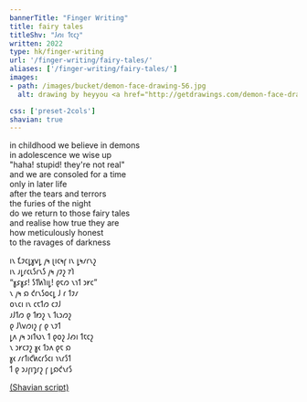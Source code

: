 ```yaml
---
bannerTitle: "Finger Writing" 
title: fairy tales 
titleShv: "𐑓𐑺𐑦 𐑑𐑱𐑤𐑟"
written: 2022
type: hk/finger-writing
url: '/finger-writing/fairy-tales/'
aliases: ['/finger-writing/fairy-tales/']
images:
- path: /images/bucket/demon-face-drawing-56.jpg
  alt: drawing by heyyou <a href="http://getdrawings.com/demon-face-drawing">Demon Face Drawing</a>

css: ['preset-2cols']
shavian: true
---
```


<div class="latin">

in childhood we believe in demons  
in adolescence we wise up  
"haha! stupid! they're not real"  
and we are consoled for a time  
only in later life  
after the tears and terrors  
the furies of the night  
do we return to those fairy tales  
and realise how true they are  
how meticulously honest  
to the ravages of darkness  

</div>

<div class="shavian">

𐑦𐑯 𐑗𐑲𐑤𐑛𐑣𐑫𐑛 𐑢𐑰 𐑚𐑦𐑤𐑰𐑝 𐑦𐑯 𐑛𐑰𐑥𐑩𐑯𐑟  
𐑦𐑯 𐑨𐑛𐑩𐑤𐑧𐑕𐑩𐑯𐑕 𐑢𐑰 𐑢𐑲𐑟 𐑳𐑐  
“𐑣𐑭𐑣𐑭! 𐑕𐑑𐑿𐑐𐑦𐑛! 𐑞𐑱𐑼 𐑯𐑪𐑑 𐑮𐑾𐑤”  
𐑯 𐑢𐑰 𐑸 𐑒𐑩𐑯𐑕𐑴𐑤𐑛 𐑓 𐑩 𐑑𐑲𐑥  
𐑴𐑯𐑤𐑦 𐑦𐑯 𐑤𐑱𐑑𐑼 𐑤𐑲𐑓  
𐑨𐑓𐑑𐑼 𐑞 𐑑𐑽𐑟 𐑯 𐑑𐑧𐑮𐑼𐑟  
𐑞 𐑓𐑘𐑫𐑼𐑦𐑟 𐑝 𐑞 𐑯𐑲𐑑  
𐑛𐑵 𐑢𐑰 𐑮𐑦𐑑𐑻𐑯 𐑑 𐑞𐑴𐑟 𐑓𐑺𐑦 𐑑𐑱𐑤𐑟  
𐑯 𐑮𐑾𐑤𐑲𐑟 𐑣𐑬 𐑑𐑮𐑵 𐑞𐑱 𐑸  
𐑣𐑬 𐑥𐑩𐑑𐑦𐑒𐑿𐑤𐑩𐑕𐑤𐑦 𐑪𐑯𐑩𐑕𐑑  
𐑑 𐑞 𐑮𐑨𐑝𐑦𐑡𐑩𐑟 𐑝 𐑛𐑸𐑒𐑯𐑩𐑕

[(Shavian script)](/shavian/intro)

</div>
